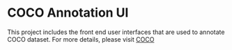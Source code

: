 
COCO Annotation UI
============================

This project includes the front end user interfaces that are used to annotate COCO dataset.
For more details, please visit [COCO](http://cocodataset.org)
